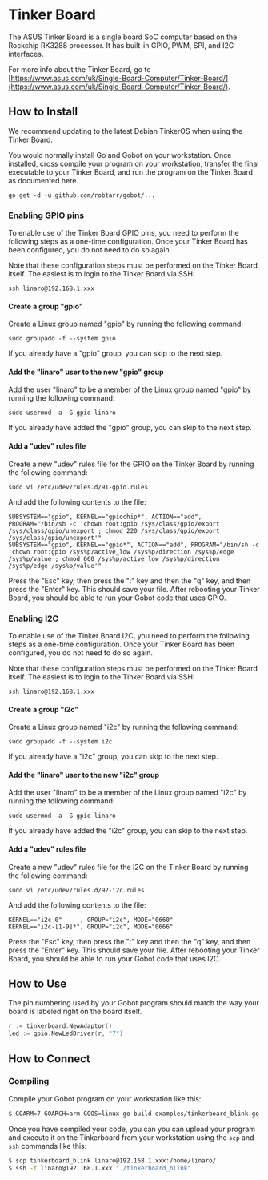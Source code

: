 # Tinker Board

The ASUS Tinker Board is a single board SoC computer based on the Rockchip RK3288 processor. It has built-in GPIO, PWM, SPI, and I2C interfaces.

For more info about the Tinker Board, go to [https://www.asus.com/uk/Single-Board-Computer/Tinker-Board/](https://www.asus.com/uk/Single-Board-Computer/Tinker-Board/).

## How to Install

We recommend updating to the latest Debian TinkerOS when using the Tinker Board.

You would normally install Go and Gobot on your workstation. Once installed, cross compile your program on your workstation, transfer the final executable to your Tinker Board, and run the program on the Tinker Board as documented here.

```
go get -d -u github.com/robtarr/gobot/...
```

### Enabling GPIO pins

To enable use of the Tinker Board GPIO pins, you need to perform the following steps as a one-time configuration. Once your Tinker Board has been configured, you do not need to do so again.

Note that these configuration steps must be performed on the Tinker Board itself. The easiest is to login to the Tinker Board via SSH:

```
ssh linaro@192.168.1.xxx
```

#### Create a group "gpio"

Create a Linux group named "gpio" by running the following command:

```
sudo groupadd -f --system gpio
```

If you already have a "gpio" group, you can skip to the next step.

#### Add the "linaro" user to the new "gpio" group

Add the user "linaro" to be a member of the Linux group named "gpio" by running the following command:

```
sudo usermod -a -G gpio linaro
```

If you already have added the "gpio" group, you can skip to the next step.

#### Add a "udev" rules file

Create a new "udev" rules file for the GPIO on the Tinker Board by running the following command:

```
sudo vi /etc/udev/rules.d/91-gpio.rules
```

And add the following contents to the file:

```
SUBSYSTEM=="gpio", KERNEL=="gpiochip*", ACTION=="add", PROGRAM="/bin/sh -c 'chown root:gpio /sys/class/gpio/export /sys/class/gpio/unexport ; chmod 220 /sys/class/gpio/export /sys/class/gpio/unexport'"
SUBSYSTEM=="gpio", KERNEL=="gpio*", ACTION=="add", PROGRAM="/bin/sh -c 'chown root:gpio /sys%p/active_low /sys%p/direction /sys%p/edge /sys%p/value ; chmod 660 /sys%p/active_low /sys%p/direction /sys%p/edge /sys%p/value'"
```

Press the "Esc" key, then press the ":" key and then the "q" key, and then press the "Enter" key. This should save your file. After rebooting your Tinker Board, you should be able to run your Gobot code that uses GPIO.

### Enabling I2C

To enable use of the Tinker Board I2C, you need to perform the following steps as a one-time configuration. Once your Tinker Board has been configured, you do not need to do so again.

Note that these configuration steps must be performed on the Tinker Board itself. The easiest is to login to the Tinker Board via SSH:

```
ssh linaro@192.168.1.xxx
```

#### Create a group "i2c"

Create a Linux group named "i2c" by running the following command:

```
sudo groupadd -f --system i2c
```

If you already have a "i2c" group, you can skip to the next step.

#### Add the "linaro" user to the new "i2c" group

Add the user "linaro" to be a member of the Linux group named "i2c" by running the following command:

```
sudo usermod -a -G gpio linaro
```

If you already have added the "i2c" group, you can skip to the next step.

#### Add a "udev" rules file

Create a new "udev" rules file for the I2C on the Tinker Board by running the following command:

```
sudo vi /etc/udev/rules.d/92-i2c.rules
```

And add the following contents to the file:

```
KERNEL=="i2c-0"     , GROUP="i2c", MODE="0660"
KERNEL=="i2c-[1-9]*", GROUP="i2c", MODE="0666"
```

Press the "Esc" key, then press the ":" key and then the "q" key, and then press the "Enter" key. This should save your file. After rebooting your Tinker Board, you should be able to run your Gobot code that uses I2C.

## How to Use

The pin numbering used by your Gobot program should match the way your board is labeled right on the board itself.

```go
r := tinkerboard.NewAdaptor()
led := gpio.NewLedDriver(r, "7")
```

## How to Connect

### Compiling

Compile your Gobot program on your workstation like this:

```bash
$ GOARM=7 GOARCH=arm GOOS=linux go build examples/tinkerboard_blink.go
```

Once you have compiled your code, you can you can upload your program and execute it on the Tinkerboard from your workstation using the `scp` and `ssh` commands like this:

```bash
$ scp tinkerboard_blink linaro@192.168.1.xxx:/home/linaro/
$ ssh -t linaro@192.168.1.xxx "./tinkerboard_blink"
```
